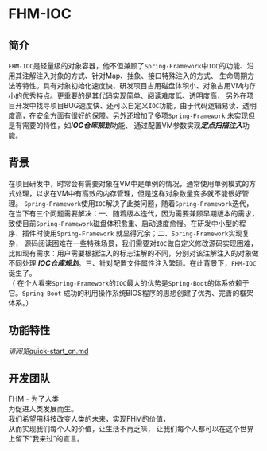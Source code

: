 # FHM-IOC

## 简介

`FHM-IOC`是轻量级的对象容器，他不但兼顾了`Spring-Framework`中`IOC`的功能、沿用其注解注入对象的方式、针对Map、抽象、接口特殊注入的方式、
生命周期方法等特性。具有对象初始化速度快、研发项目占用磁盘体积小、对象占用VM内存小的优秀特点。更重要的是其代码实现简单、阅读难度低、透明度高，
另外在项目开发中找寻项目BUG速度快、还可以自定义`IOC`功能，由于代码逻辑易读、透明度高，在安全方面有很好的保障。另外还增加了多项`Spring-Framework`
未实现但是有需要的特性，如***IOC仓库规划***功能、 通过配置VM参数实现***定点扫描注入***功能。

## 背景

在项目研发中，时常会有需要对象在VM中是单例的情况，通常使用单例模式的方式处理，以求在VM中有高效的内存管理，但是这样对象数量变多就不能很好管理。
`Spring-Framework`使用`IOC`解决了此类问题，随着`Spring-Framework`迭代，在当下有三个问题需要解决：一、随着版本迭代，因为需要兼顾早期版本的需求，
致使目前`Spring-Framework`磁盘体积愈重、启动速度愈慢。在研发中小型的程序、插件时使用`Spring-Framework`
就显得冗余；二、`Spring-Framework`实现复杂，
源码阅读困难在一些特殊场景，我们需要对`IOC`做自定义修改源码实现困难，比如现有需求：用户需要根据注入的标志注解的不同，分别对该注解注入的对象做不同处理
***IOC仓库规划***。三、针对配置文件属性注入繁琐。在此背景下，`FHM-IOC`诞生了。\
（ 在个人看来`Spring-Framework`的`IOC`最大的优势是`Spring-Boot`的体系依赖于它。`Spring-Boot`
成功的利用操作系统BIOS程序的思想创建了优秀、完善的框架体系。）

## 功能特性

_请阅览_[quick-start_cn.md](quick-start_cn.md)

## 开发团队

FHM - 为了人类  
为促进人类发展而生。  
我们希望用科技改变人类的未来，实现FHM的价值，  
从而实现我们每个人的价值，让生活不再乏味，
让我们每个人都可以在这个世界上留下“我来过”的宣言。


